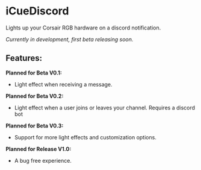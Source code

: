 # iCueDiscord
Lights up your Corsair RGB hardware on a discord notification.

*Currently in development, first beta releasing soon.*

## Features:
**Planned for Beta V0.1:**
 - Light effect when receiving a message.
 
**Planned for Beta V0.2:**
 - Light effect when a user joins or leaves your channel. Requires a discord bot

**Planned for Beta V0.3:**
 - Support for more light effects and customization options.

**Planned for Release V1.0:**
 - A bug free experience.
